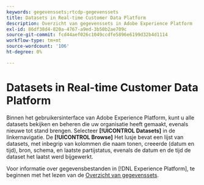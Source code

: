 ```yaml
---
keywords: gegevenssets;rtcdp-gegevenssets
title: Datasets in Real-time Customer Data Platform
description: Overzicht van gegevenssets in Adobe Experience Platform
exl-id: 86df38d4-820a-4767-a9ed-3b50b2ae709c
source-git-commit: fcd44aef026c1049ccdfe5896e6199d32b4d1114
workflow-type: tm+mt
source-wordcount: '106'
ht-degree: 0%

---
```


# Datasets in Real-time Customer Data Platform

Binnen het gebruikersinterface van Adobe Experience Platform, kunt u alle datasets bekijken en beheren die uw organisatie heeft gemaakt, evenals nieuwe tot stand brengen. Selecteer **[!UICONTROL Datasets]** in de linkernavigatie. De **[!UICONTROL Browse]** Het lusje bevat een lijst van datasets, met inbegrip van kolommen die naam tonen, creeerde (datum en tijd), bron, schema, en laatste partijstatus, evenals de datum en de tijd de dataset het laatst werd bijgewerkt.

Voor informatie over gegevensbestanden in [!DNL Experience Platform], te beginnen met het lezen van de [Overzicht van gegevenssets](../../catalog/datasets/overview.md).
